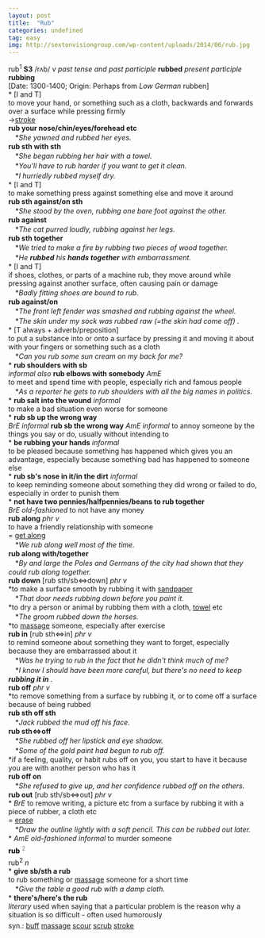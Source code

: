 ```yaml
---
layout: post
title:  "Rub"
categories: undefined
tag: easy
img: http://sextonvisiongroup.com/wp-content/uploads/2014/06/rub.jpg
---
```

<DIV style="MARGIN: 0px 0px 5px">rub<SUP>1</SUP> <B>S3</B> /rʌb/ <I>v past tense and past participle</I> <B>rubbed</B> <I>present participle</I> <B>rubbing</B> <BR>[Date: 1300-1400; Origin: Perhaps from <I>Low German</I> rubben]<BR>* [I and T] <BR>to move your hand, or something such as a cloth, backwards and forwards over a surface while pressing firmly<BR>→<A href="{{ site.baseurl }}/stroke"><U>stroke</U></A><BR><B>rub your nose/chin/eyes/forehead etc</B><BR>　*<I>She yawned and rubbed her eyes.</I><BR><B>rub sth with sth</B><BR>　*<I>She began rubbing her hair with a towel.</I><BR>　*<I>You'll have to rub harder if you want to get it clean.</I><BR>　*<I>I hurriedly rubbed myself dry.</I><BR>* [I and T] <BR>to make something press against something else and move it around<BR><B>rub sth against/on sth</B><BR>　*<I>She stood by the oven, rubbing one bare foot against the other.</I><BR><B>rub against</B><BR>　*<I>The cat purred loudly, rubbing against her legs.</I><BR><B>rub sth together</B><BR>　*<I>We tried to make a fire by rubbing two pieces of wood together.</I><BR>　*<I>He <B>rubbed</B> his <B>hands together</B> with embarrassment.</I><BR>* [I and T] <BR>if shoes, clothes, or parts of a machine rub, they move around while pressing against another surface, often causing pain or damage<BR>　*<I>Badly fitting shoes are bound to rub.</I><BR><B>rub against/on</B><BR>　*<I>The front left fender was smashed and rubbing against the wheel.</I><BR>　*<I>The skin under my sock was rubbed raw (=the skin had come off) .</I><BR>* [T always + adverb/preposition] <BR>to put a substance into or onto a surface by pressing it and moving it about with your fingers or something such as a cloth<BR>　*<I>Can you rub some sun cream on my back for me?</I><BR>* <B>rub shoulders with sb</B><BR><I>informal also</I> <B>rub elbows with somebody</B> <I>AmE</I> <BR>to meet and spend time with people, especially rich and famous people<BR>　*<I>As a reporter he gets to rub shoulders with all the big names in politics.</I><BR>* <B>rub salt into the wound</B> <I>informal</I> <BR>to make a bad situation even worse for someone<BR>* <B>rub sb up the wrong way</B><BR><I>BrE informal</I> <B>rub sb the wrong way</B> <I>AmE informal</I> to annoy someone by the things you say or do, usually without intending to<BR>* <B>be rubbing your hands</B> <I>informal</I> <BR>to be pleased because something has happened which gives you an advantage, especially because something bad has happened to someone else<BR>* <B>rub sb's nose in it/in the dirt</B> <I>informal</I> <BR>to keep reminding someone about something they did wrong or failed to do, especially in order to punish them<BR>* <B>not have two pennies/halfpennies/beans to rub together</B><BR><I>BrE old-fashioned</I> to not have any money<BR><B>rub along</B> <I>phr v</I><BR>to have a friendly relationship with someone<BR>= <A href="{{ site.baseurl }}/get%20along"><U>get along</U></A><BR>　*<I>We rub along well most of the time.</I><BR><B>rub along with/together</B><BR>　*<I>By and large the Poles and Germans of the city had shown that they could rub along together.</I><BR><B>rub down</B> [rub sth/sb⇔down] <I>phr v</I><BR>*to make a surface smooth by rubbing it with <A href="{{ site.baseurl }}/sandpaper"><U>sandpaper</U></A><BR>　*<I>That door needs rubbing down before you paint it.</I><BR>*to dry a person or animal by rubbing them with a cloth, <A href="{{ site.baseurl }}/towel"><U>towel</U></A> etc<BR>　*<I>The groom rubbed down the horses.</I><BR>*to <A href="{{ site.baseurl }}/massage"><U>massage</U></A> someone, especially after exercise<BR><B>rub in</B> [rub sth⇔in] <I>phr v</I><BR>to remind someone about something they want to forget, especially because they are embarrassed about it<BR>　*<I>Was he trying to rub in the fact that he didn't think much of me?</I><BR>　*<I>I know I should have been more careful, but there's no need to keep <B>rubbing it in</B> .</I><BR><B>rub off</B> <I>phr v</I><BR>*to remove something from a surface by rubbing it, or to come off a surface because of being rubbed<BR><B>rub sth off sth</B><BR>　*<I>Jack rubbed the mud off his face.</I><BR><B>rub sth⇔off</B><BR>　*<I>She rubbed off her lipstick and eye shadow.</I><BR>　*<I>Some of the gold paint had begun to rub off.</I><BR>*if a feeling, quality, or habit rubs off on you, you start to have it because you are with another person who has it<BR><B>rub off on</B><BR>　*<I>She refused to give up, and her confidence rubbed off on the others.</I><BR><B>rub out</B> [rub sth/sb⇔out] <I>phr v</I><BR>* <I>BrE</I> to remove writing, a picture etc from a surface by rubbing it with a piece of rubber, a cloth etc<BR>= <A href="{{ site.baseurl }}/erase"><U>erase</U></A><BR>　*<I>Draw the outline lightly with a soft pencil. This can be rubbed out later.</I><BR>* <I>AmE old-fashioned informal</I> to murder someone</DIV>
<DIV style="COLOR: #808080; MARGIN: 0px 0px 5px; LINE-HEIGHT: normal"><SPAN style="FONT-SIZE: 10.5pt; COLOR: #000000; LINE-HEIGHT: normal"><B>rub</B></SPAN> <SUP style="FONT-SIZE: 83%; LINE-HEIGHT: normal">2</SUP> </DIV>
<DIV style="MARGIN: 0px 0px 5px">rub<SUP>2</SUP> <I>n</I> <BR>* <B>give sb/sth a rub</B><BR>to rub something or <A href="{{ site.baseurl }}/massage"><U>massage</U></A> someone for a short time<BR>　*<I>Give the table a good rub with a damp cloth.</I><BR>* <B>there's/here's the rub</B><BR><I>literary</I> used when saying that a particular problem is the reason why a situation is so difficult - often used humorously</DIV>
<DIV style="MARGIN: 0px 0px 5px">
<DIV style="MARGIN: 4px 0px">syn.: <A href="{{ site.baseurl }}/buff"><U>buff</U></A> <A href="{{ site.baseurl }}/massage"><U>massage</U></A> <A href="{{ site.baseurl }}/scour"><U>scour</U></A> <A href="{{ site.baseurl }}/scrub"><U>scrub</U></A> <A href="{{ site.baseurl }}/stroke"><U>stroke</U></A></DIV></DIV>
